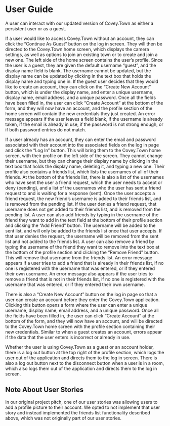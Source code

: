 # User Guide

A user can interact with our updated version of Covey.Town as either a persistent user or as a guest. 

If a user would like to access Covey.Town without an account, they can click the “Continue As Guest” button on the log in screen. They will then be directed to the 
Covey.Town home screen, which displays the camera settings, as well as options to join an existing town or to create and join a new one. The left side of the home 
screen contains the user’s profile. Since the user is a guest, they are given the default username “guest”, and the display name field is blank. The username cannot
be updated, but the display name can be updated by clicking in the text box that holds the display name and typing one in. If the guest user decides that they would
like to create an account, they can click on the “Create New Account” button, which is under the display name, and enter a unique username, display name, email 
address, and a unique password. Once all the fields have been filled in, the user can click “Create Account” at the bottom of the form, and they will now have an 
account, and the profile section of the home screen will contain the new credentials they just created. An error message appears if the user leaves a field blank, if the username is already taken, if the email is already in use, if the password is not strong enough, or if both password entries do not match.

If a user already has an account, they can enter the email and password associated with their account into the associated fields on the log in page and click the 
“Log In” button. This will bring them to the Covey.Town home screen, with their profile on the left side of the screen. They cannot change their username, but they
can change their display name by clicking in the text box that holds the display name, deleting it, and typing a new one. Their profile also contains a friends 
list, which lists the usernames of all of their friends. At the bottom of the friends list, there is also a list of the usernames who have sent the user a friend request, which the user needs to accept or deny (pending), and a list of the usernames who the user has sent a friend request to and is waiting for a response (sent). Once the user accepts a friend request, the new friend’s username is added to their friends list, and is removed from the pending list. If the user denies a friend request, that username does not get added to their friends list, and is removed from the pending list. A user can also add friends by typing in the username of the friend they want to add in the text field at the bottom of their profile section and clicking the “Add Friend” button. The username will be added to the sent list, and will only be added to the friends list once that user accepts. If that user denies the request, the username will be removed from the sent list and not added to the friends list. A user can also remove a friend by typing the username of the friend they want to remove into the text box at the bottom of the profile section and clicking the “Remove Friend” button. This will remove that username from the friends list. An error message appears if a user tries to add a friend that is already in their friends list, if no one is registered with the username that was entered, or if they entered their own username. An error message also appears if the user tries to remove a friend that is not in their friends list, if no one is registered with the username that was entered, or if they entered their own username.

There is also a “Create New Account” button on the log in page so that a user can create an account before they enter the Covey.Town application. Clicking this 
button opens a form where the user can enter a unique username, display name, email address, and a unique password. Once all the fields have been filled in, the 
user can click “Create Account” at the bottom of the form, and they will now have an account, and will be directed to the Covey.Town home screen with the profile 
section containing their new credentials. Similar to when a guest creates an account, errors appear if the data that the user enters is incorrect or already in use.

Whether the user is using Covey.Town as a guest or an account holder, there is a log out button at the top right of the profile section, which logs the user out of
the application and directs them to the log in screen. There is also a log out button next to the disconnect button when a user is in a room, which also logs them
out of the application and directs them to the log in screen.

## Note About User Stories

In our original project pitch, one of our user stories was allowing users to add a profile picture to their account. We opted to not implement that user story and instead implemented the friends list functionality described above, which was not originally part of our user stories.
